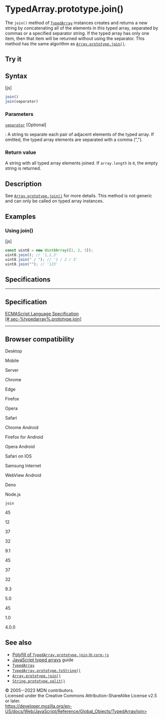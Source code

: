 TypedArray.prototype.join()
===========================

 
The `join()` method of [`TypedArray`](../typedarray) instances creates
and returns a new string by concatenating all of the elements in this
typed array, separated by commas or a specified separator string. If the
typed array has only one item, then that item will be returned without
using the separator. This method has the same algorithm as
[`Array.prototype.join()`](../array/join).


 
Try it 
------

 



 
Syntax
------

 
 
 
[js]


```js
join()
join(separator)
```




 
### Parameters

 

[`separator`](#separator) [Optional]

:   A string to separate each pair of adjacent elements of the typed
    array. If omitted, the typed array elements are separated with a
    comma (\",\").



 
### Return value 

 
A string with all typed array elements joined. If `array.length` is `0`,
the empty string is returned.



 
Description
-----------

 
See [`Array.prototype.join()`](../array/join) for more details. This
method is not generic and can only be called on typed array instances.



 
Examples
--------


 
### Using join() 

 
 
 
[js]


```js
const uint8 = new Uint8Array([1, 2, 3]);
uint8.join(); // '1,2,3'
uint8.join(" / "); // '1 / 2 / 3'
uint8.join(""); // '123'
```




Specifications
--------------

 
  -----------------------------------------------------------------------
  Specification
  -----------------------------------------------------------------------
  [ECMAScript Language Specification\
  [\# sec-%typedarray%.prototype.join]](#)

  -----------------------------------------------------------------------


Browser compatibility 
---------------------

 


Desktop

Mobile

Server

Chrome

Edge

Firefox

Opera

Safari

Chrome Android

Firefox for Android

Opera Android

Safari on IOS

Samsung Internet

WebView Android

Deno

Node.js

`join`

45

12

37

32

9.1

45

37

32

9.3

5.0

45

1.0

4.0.0

 
See also 
--------

 
-   [Polyfill of `TypedArray.prototype.join` in
    `core-js`](https://github.com/zloirock/core-js#ecmascript-typed-arrays)
-   [JavaScript typed
    arrays](https://developer.mozilla.org/en-US/docs/Web/JavaScript/Guide/Typed_arrays)
    guide
-   [`TypedArray`](../typedarray)
-   [`TypedArray.prototype.toString()`](tostring)
-   [`Array.prototype.join()`](../array/join)
-   [`String.prototype.split()`](../string/split)



 
© 2005--2023 MDN contributors.\
Licensed under the Creative Commons Attribution-ShareAlike License v2.5
or later.\
https://developer.mozilla.org/en-US/docs/Web/JavaScript/Reference/Global_Objects/TypedArray/join>

